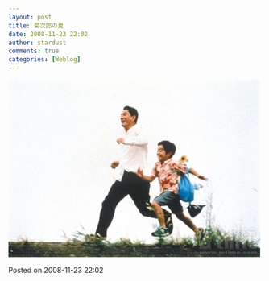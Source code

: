 ```yaml
---
layout: post
title: 菊次郎の夏
date: 2008-11-23 22:02
author: stardust
comments: true
categories: [Weblog]
---
```

<a href="/wp-content/uploads/2008/11/Kikujiro05-758668.jpg"><img class="alignnone size-full wp-image-558" src="/wp-content/uploads/2008/11/Kikujiro05-758668.jpg" alt="Kikujiro05-758668" width="500" height="354" /></a>

Posted on 2008-11-23 22:02
